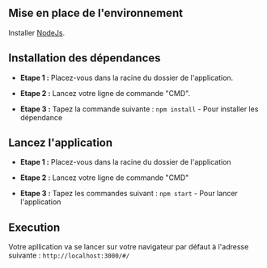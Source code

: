 


## Mise en place de l'environnement

Installer [NodeJs](https://nodejs.org/en/download/).  


## Installation des dépendances

* **Etape 1 :** Placez-vous dans la racine du dossier de l'application.

* **Etape 2 :** Lancez votre ligne de commande "CMD".

* **Etape 3 :** Tapez la commande suivante : `npm install` - Pour installer les dépendance



## Lancez l'application 

* **Etape 1 :** Placez-vous dans la racine du dossier de l'application 

* **Etape 2 :** Lancez votre ligne de commande "CMD"

* **Etape 3 :** Tapez les commandes suivant : `npm start` - Pour lancer l'application


## Execution
Votre apllication va se lancer sur votre navigateur par défaut à l'adresse suivante : `http://localhost:3000/#/` 
